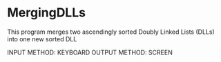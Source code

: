 # MergingDLLs
This program merges two ascendingly sorted Doubly Linked Lists (DLLs) into one new sorted DLL

INPUT METHOD: KEYBOARD
OUTPUT METHOD: SCREEN
